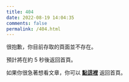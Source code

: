 ```yaml
---
title: 404
date: 2022-08-19 14:04:35
comments: false
permalink: /404.html
---
```



很抱歉，你目前存取的頁面並不存在。

預計將在約 <span id="timeout">5</span> 秒後返回首頁。

如果你很急著想看文章，你可以 **[點這裡](https://israynotarray.com/)** 返回首頁。

<script>
let countTime = 5;

function count() {
  
  document.getElementById('timeout').textContent = countTime;
  countTime -= 1;
  if(countTime === 0){
    location.href = 'https://darrelltw.com/';
  }
  setTimeout(() => {
    count();
  }, 1000);
}

count();
</script>
